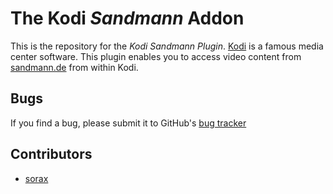 # The Kodi _Sandmann_ Addon

This is the repository for the _Kodi Sandmann Plugin_.
[Kodi](https://kodi.tv) is a famous media center software.
This plugin enables you to access video content from
[sandmann.de](http://www.sandmann.de) from within Kodi.

## Bugs

If you find a bug, please submit it to GitHub's
[bug tracker](https://github.com/sorax/plugin.video.sandmann/issues)

## Contributors

- [sorax](https://github.com/sorax)

